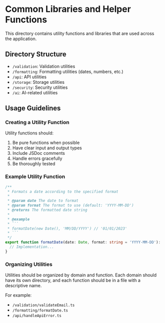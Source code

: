 # Common Libraries and Helper Functions

This directory contains utility functions and libraries that are used across the application.

## Directory Structure

- `/validation`: Validation utilities
- `/formatting`: Formatting utilities (dates, numbers, etc.)
- `/api`: API utilities
- `/storage`: Storage utilities
- `/security`: Security utilities
- `/ai`: AI-related utilities

## Usage Guidelines

### Creating a Utility Function

Utility functions should:

1. Be pure functions when possible
2. Have clear input and output types
3. Include JSDoc comments
4. Handle errors gracefully
5. Be thoroughly tested

### Example Utility Function

```typescript
/**
 * Formats a date according to the specified format
 * 
 * @param date The date to format
 * @param format The format to use (default: 'YYYY-MM-DD')
 * @returns The formatted date string
 * 
 * @example
 * ```
 * formatDate(new Date(), 'MM/DD/YYYY') // '01/01/2023'
 * ```
 */
export function formatDate(date: Date, format: string = 'YYYY-MM-DD'): string {
  // Implementation...
}
```

### Organizing Utilities

Utilities should be organized by domain and function. Each domain should have its own directory, and each function should be in a file with a descriptive name.

For example:
- `/validation/validateEmail.ts`
- `/formatting/formatDate.ts`
- `/api/handleApiError.ts`

